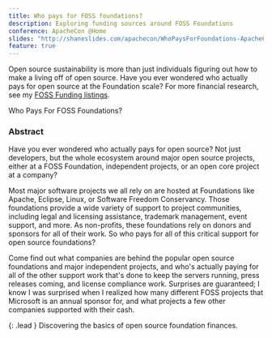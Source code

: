 ```yaml
---
title: Who pays for FOSS foundations?
description: Exploring funding sources around FOSS Foundations
conference: ApacheCon @Home
slides: "http://shaneslides.com/apachecon/WhoPaysForFoundations-ApacheConAtHome2021.html"
feature: true
---
```


Open source sustainability is more than just individuals figuring out how to make a living off of open source. Have you ever wondered who actually pays for open source at the Foundation scale?  For more financial research, see my [FOSS Funding listings](https://fossfunding.com/).

<div class="lead bg-info well">
Who Pays For FOSS Foundations?
</div>

### Abstract

Have you ever wondered who actually pays for open source? Not just developers, but the whole ecosystem around major open source projects, either at a FOSS Foundation, independent projects, or an open core project at a company? 

Most major software projects we all rely on are hosted at Foundations like Apache, Eclipse, Linux, or Software Freedom Conservancy. Those foundations provide a wide variety of support to project communities, including legal and licensing assistance, trademark management, event support, and more. As non-profits, these foundations rely on donors and sponsors for all of their work. So who pays for all of this critical support for open source foundations? 

Come find out what companies are behind the popular open source foundations and major independent projects, and who's actually paying for all of the other support work that's done to keep the servers running, press releases coming, and license compliance work. Surprises are guaranteed; I know I was surprised when I realized how many different FOSS projects that Microsoft is an annual sponsor for, and what projects a few other companies supported with their cash.

{: .lead }
Discovering the basics of open source foundation finances.
